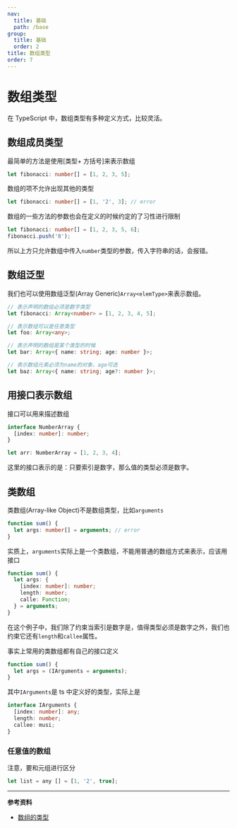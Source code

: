 ```yaml
---
nav:
  title: 基础
  path: /base
group:
  title: 基础
  order: 2
title: 数组类型
order: 7
---
```


# 数组类型

在 TypeScript 中，数组类型有多种定义方式，比较灵活。

## 数组成员类型

最简单的方法是使用[类型+ 方括号]来表示数组

```ts
let fibonacci: number[] = [1, 2, 3, 5];
```

数组的项不允许出现其他的类型

```ts
let fibonacci: number[] = [1, '2', 3]; // error
```

数组的一些方法的参数也会在定义的时候约定的了习性进行限制

```ts
let fibonacci: number[] = [1, 2, 3, 5, 6];
fibonacci.push('8');
```

所以上方只允许数组中传入`number`类型的参数，传入字符串的话，会报错。

## 数组泛型

我们也可以使用数组泛型(Array Generic)`Array<elemType>`来表示数组。

```ts
// 表示声明的数组必须是数字类型
let fibonacci: Array<number> = [1, 2, 3, 4, 5];

// 表示数组可以是任意类型
let foo: Array<any>;

// 表示声明的数组是某个类型的时候
let bar: Array<{ name: string; age: number }>;

// 表示数组元素必须为name的对象，age可选
let baz: Array<{ name: string; age?: number }>;
```

## 用接口表示数组

接口可以用来描述数组

```ts
interface NumberArray {
  [index: number]: number;
}

let arr: NumberArray = [1, 2, 3, 4];
```

这里的接口表示的是：只要索引是数字，那么值的类型必须是数字。

## 类数组

类数组(Array-like Object)不是数组类型，比如`arguments`

```ts
function sum() {
  let args: number[] = arguments; // error
}
```

实质上，`arguments`实际上是一个类数组，不能用普通的数组方式来表示，应该用接口

```ts
function sum() {
  let args: {
    [index: number]: number;
    length: number;
    calle: Function;
  } = arguments;
}
```

在这个例子中，我们除了约束当索引是数字是，值得类型必须是数字之外，我们也约束它还有`length`和`callee`属性。

事实上常用的类数组都有自己的接口定义

```ts
function sum() {
  let args = (IArguments = arguments);
}
```

其中`IArguments`是 ts 中定义好的类型，实际上是

```ts
interface IArguments {
  [index: number]: any;
  length: number;
  callee: musi;
}
```

### 任意值的数组

注意，要和元组进行区分

```ts
let list = any [] = [1, '2', true];
```

---

**参考资料**

- [数组的类型](https://tsejx.github.io/typescript-guidebook/syntax/basics/type-of-array)
